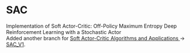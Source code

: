 # SAC
Implementation of Soft Actor-Critic: Off-Policy Maximum Entropy Deep Reinforcement Learning with a Stochastic Actor    
Added another branch for [Soft Actor-Critic Algorithms and Applications ](https://arxiv.org/pdf/1812.05905.pdf) -> [SAC_V1](https://github.com/alirezakazemipour/SAC/tree/SAC_V1).
